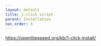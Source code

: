 ```yaml
---
layout: default
title: 1-click script
parent: Installation
nav_order: 3
---
```


https://openlitespeed.org/kb/1-click-install/